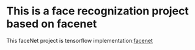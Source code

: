 # This is a face recognization project based on facenet
This faceNet project is tensorflow implementation:[facenet](https://github.com/davidsandberg/facenet)
